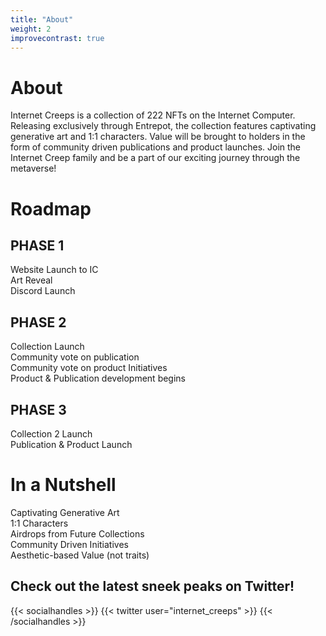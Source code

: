 ```yaml
---
title: "About"
weight: 2
improvecontrast: true
---
```

# About
Internet Creeps is a collection of 222 NFTs on the Internet Computer. Releasing exclusively through Entrepot, the collection features captivating generative art and 1:1 characters. Value will be brought to holders in the form of community driven publications and product launches. Join the Internet Creep family and be a part of our exciting journey through the metaverse!
# Roadmap  

## PHASE 1

 Website Launch to IC\
 Art Reveal\
 Discord Launch

## PHASE 2

 Collection Launch\
 Community vote on publication\
 Community vote on product Initiatives\
 Product & Publication development begins  

## PHASE 3  

 Collection 2 Launch  
 Publication & Product Launch  

# In a Nutshell
 Captivating Generative Art\
 1:1 Characters\
 Airdrops from Future Collections\
 Community Driven Initiatives\
 Aesthetic-based Value (not traits)

## Check out the latest sneek peaks on Twitter!
{{< socialhandles >}}
    {{< twitter user="internet_creeps" >}}
{{< /socialhandles >}}

